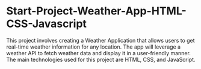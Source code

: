 # Start-Project-Weather-App-HTML-CSS-Javascript
This project involves creating a Weather Application that allows users to get real-time weather information for any location. The app will leverage a weather API to fetch weather data and display it in a user-friendly manner. The main technologies used for this project are HTML, CSS, and JavaScript.
